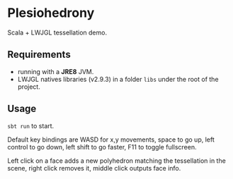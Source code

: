# Plesiohedrony

Scala + LWJGL tessellation demo.

## Requirements

* running with a __JRE8__ JVM.
* LWJGL natives libraries (v2.9.3) in a folder `libs` under the root of the project.

## Usage

`sbt run` to start.

Default key bindings are WASD for x,y movements, space to go up, left control to go down, left shift to go faster, F11 to toggle fullscreen.

Left click on a face adds a new polyhedron matching the tessellation in the scene, right click removes it, middle click outputs face info.
